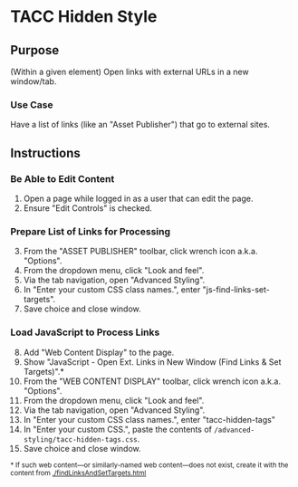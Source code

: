 # TACC Hidden Style

## Purpose

(Within a given element) Open links with external URLs in a new window/tab.

### Use Case

Have a list of links (like an "Asset Publisher") that go to external sites.

## Instructions

### Be Able to Edit Content

1. Open a page while logged in as a user that can edit the page.
2. Ensure "Edit Controls" is checked.

### Prepare List of Links for Processing

3. From the "ASSET PUBLISHER" toolbar, click wrench icon a.k.a. "Options".
4. From the dropdown menu, click "Look and feel".
5. Via the tab navigation, open "Advanced Styling".
6. In "Enter your custom CSS class names.", enter "js-find-links-set-targets".
7. Save choice and close window.

### Load JavaScript to Process Links

8. Add "Web Content Display" to the page.
9. Show "JavaScript - Open Ext. Links in New Window (Find Links & Set Targets)".\*
10. From the "WEB CONTENT DISPLAY" toolbar, click wrench icon a.k.a. "Options".
11. From the dropdown menu, click "Look and feel".
12. Via the tab navigation, open "Advanced Styling".
13. In "Enter your custom CSS class names.", enter "tacc-hidden-tags"
14. In "Enter your custom CSS.", paste the contents of `/advanced-styling/tacc-hidden-tags.css`.
15. Save choice and close window.

<sub>\* If such web content—or similarly-named web content—does not exist, create it with the content from [./findLinksAndSetTargets.html][script]</sub>

[script]: https://github.com/TACC/tacc-web-content/blob/ec6e5f8/web-content/_scripts/findLinksAndSetTargets.html
